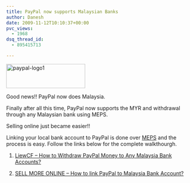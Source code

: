 ```yaml
---
title: PayPal now supports Malaysian Banks
author: Danesh
date: 2009-11-12T10:10:37+00:00
pvc_views:
  - 1968
dsq_thread_id:
  - 895415713

---
```

[<img loading="lazy" class="alignnone size-full wp-image-1836" title="paypal-logo1" src="/wp-content/uploads/2009/11/paypal-logo1.jpg" alt="paypal-logo1" width="212" height="65" />][1]

Good news!! PayPal now does Malaysia.

Finally after all this time, PayPal now supports the MYR and withdrawal through any Malaysian bank using MEPS.

Selling online just became easier!!

Linking your local bank account to PayPal is done over [MEPS][2] and the process is easy. Follow the links below for the complete walkthourgh.

1. [LiewCF &#8211; How to Withdraw PayPal Money to Any Malaysia Bank Accounts?][3]

2. [SELL MORE ONLINE &#8211; How to link PayPal to Malaysia Bank Account?][4]

<div id="_mcePaste" style="overflow: hidden; position: absolute; left: -10000px; top: 0px; width: 1px; height: 1px;">
  <div class="navStripWrapper">
    <div id="headerStrip" class="toggleCategories fix" style="display: none;">
      <ul class="fix">
        <li class="cat-item cat-item-19">
          <a title="View all posts filed under BroadBand" href="http://www.webshaper.com.my/blog/index.php/category/broadband/">BroadBand</a>
        </li>
        <li class="cat-item cat-item-15">
          <a title="View all posts filed under E-commerce News" href="http://www.webshaper.com.my/blog/index.php/category/e-commerce-news/">E-commerce News</a>
        </li>
        <li class="cat-item cat-item-3">
          <a title="View all posts filed under E-commerce Templates" href="http://www.webshaper.com.my/blog/index.php/category/e-commerce-templates/">E-commerce Templates</a>
        </li>
        <li class="cat-item cat-item-11">
          <a title="View all posts filed under Online Payment Gateway" href="http://www.webshaper.com.my/blog/index.php/category/online-payment-gateway/">Online Payment Gateway</a>
        </li>
        <li class="cat-item cat-item-10">
          <a title="View all posts filed under PayPal" href="http://www.webshaper.com.my/blog/index.php/category/paypal/">PayPal</a>
        </li>
        <li class="cat-item cat-item-9">
          <a title="View all posts filed under Productivity Tools" href="http://www.webshaper.com.my/blog/index.php/category/productivity-tools/">Productivity Tools</a>
        </li>
        <li class="cat-item cat-item-6">
          <a title="View all posts filed under Smart Marketing" href="http://www.webshaper.com.my/blog/index.php/category/smart-marketing/">Smart Marketing</a>
        </li>
        <li class="cat-item cat-item-1">
          <a title="View all posts filed under Uncategorized" href="http://www.webshaper.com.my/blog/index.php/category/uncategorized/">Uncategorized</a>
        </li>
      </ul>
    </div>
  </div>
  
  <div id="filler" class="fix">
    <div id="mainColumn" class="fix">
      <a name="main"></a></p> 
      
      <div id="post-196" class="post">
        <div class="postMeta fix">
          <p class="container">
            <span class="date">Oct 28, 2009</span>
          </p>
        </div>
        
        <h2>
          <a title="How to link PayPal to Malaysia Bank Account?" href="http://www.webshaper.com.my/blog/index.php/how-to-link-paypal-to-malaysia-bank-account/">How to link PayPal to Malaysia Bank Account?</a>
        </h2>
      </div>
    </div>
  </div>
</div>

 [1]: /wp-content/uploads/2009/11/paypal-logo1.jpg
 [2]: http://www.meps.com.my/
 [3]: http://www.liewcf.com/archives/2009/11/how-to-withdraw-paypal-money-malaysia-bank-accounts/
 [4]: http://www.webshaper.com.my/blog/index.php/how-to-link-paypal-to-malaysia-bank-account/